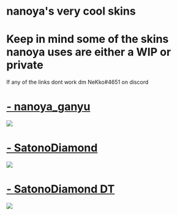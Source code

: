 
# nanoya's very cool skins
# Keep in mind some of the skins nanoya uses are either a WIP or private 
If any of the links dont work dm NeKko#4651 on discord

# [- nanoya_ganyu](https://mega.nz/file/5AQ0EKyC#3D8EYyknQhhPYSXDnnqQPk5pGFXVhAYTHBGHaOqepuw) 
![](https://i.imgur.com/OeTSF4r.jpg)
# [- SatonoDiamond](https://mega.nz/file/JZAg0LZa#r0N2Ybo6WkvlMiKO3T2dGAE2a29ayppLaRyr1VYmkMM) 
![](https://i.imgur.com/zW0rv8O.jpg)
# [- SatonoDiamond DT](https://mega.nz/file/9EYGRQhD#6r27AmWLj61-o-xdNBMj8JayuG2kekkaN4m5Z-0qx8E) 
![](https://i.imgur.com/gZAljkx.jpg)
